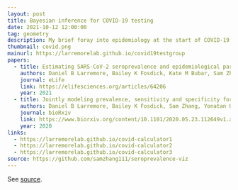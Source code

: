 ```yaml
---
layout: post
title: Bayesian inference for COVID-19 testing
date: 2021-10-12 12:00:00
tag: geometry
description: My brief foray into epidemiology at the start of COVID-19. Bayesian methods and interactive tools for informing COVID-19 surveillance testing strategies. 
thumbnail: covid.png
mainurl: https://larremorelab.github.io/covid19testgroup
papers:
  - title: Estimating SARS-CoV-2 seroprevalence and epidemiological parameters with uncertainty from serological surveys
    authors: Daniel B Larremore, Bailey K Fosdick, Kate M Bubar, Sam Zhang, Stephen M Kissler, C Jessica E Metcalf, Caroline O Buckee, Yonatan H Grad
    journal: eLife
    link: https://elifesciences.org/articles/64206
    year: 2021
  - title: Jointly modeling prevalence, sensitivity and specificity for optimal sample allocation
    authors: Daniel B Larremore, Bailey K Fosdick, Sam Zhang, Yonatan H Grad
    journal: bioRxiv
    link: https://www.biorxiv.org/content/10.1101/2020.05.23.112649v1.abstract
    year: 2020
links:
  - https://larremorelab.github.io/covid-calculator1
  - https://larremorelab.github.io/covid-calculator2
  - https://larremorelab.github.io/covid-calculator3
source: https://github.com/samzhang111/seroprevalence-viz
---
```


See <a href="https://github.com/samzhang111/seroprevalence-viz">source</a>.
